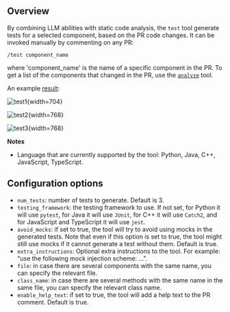 ## Overview
By combining LLM abilities with static code analysis, the `test` tool  generate tests for a selected component, based on the PR code changes.
It can be invoked manually by commenting on any PR:
```
/test component_name
```
where 'component_name' is the name of a specific component in the PR.
To get a list of the components that changed in the PR, use the [`analyze`](./analyze.md) tool.


An example [result](https://github.com/Codium-ai/pr-agent/pull/598#issuecomment-1913679429):

![test1](https://codium.ai/images/pr_agent/test1.png){width=704}

![test2](https://codium.ai/images/pr_agent/test2.png){width=768}

![test3](https://codium.ai/images/pr_agent/test3.png){width=768}

**Notes**
- Language that are currently supported by the tool: Python, Java, C++, JavaScript, TypeScript.


## Configuration options
- `num_tests`: number of tests to generate. Default is 3.
- `testing_framework`: the testing framework to use. If not set, for Python it will use `pytest`, for Java it will use `JUnit`, for C++ it will use `Catch2`, and for JavaScript and TypeScript it will use `jest`.
- `avoid_mocks`: if set to true, the tool will try to avoid using mocks in the generated tests. Note that even if this option is set to true, the tool might still use mocks if it cannot generate a test without them. Default is true.
- `extra_instructions`: Optional extra instructions to the tool. For example: "use the following mock injection scheme: ...".
- `file`: in case there are several components with the same name, you can specify the relevant file.
- `class_name`: in case there are several methods with the same name in the same file, you can specify the relevant class name.
- `enable_help_text`: if set to true, the tool will add a help text to the PR comment. Default is true.